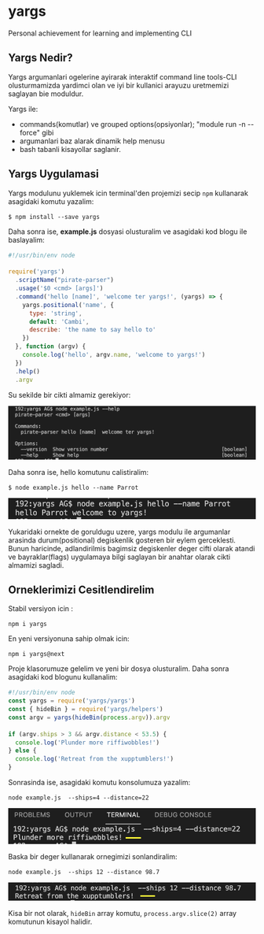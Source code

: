 # yargs
Personal achievement for learning and implementing CLI

## Yargs Nedir?

Yargs argumanlari ogelerine ayirarak interaktif command line tools-CLI olusturmamizda yardimci olan ve iyi bir kullanici arayuzu uretmemizi saglayan bie moduldur.

Yargs ile:

- commands(komutlar) ve grouped options(opsiyonlar); "module run -n --force" gibi  
- argumanlari baz alarak dinamik help menusu
- bash tabanli kisayollar
saglanir.

## Yargs Uygulamasi

Yargs modulunu yuklemek icin terminal'den projemizi secip `npm` kullanarak asagidaki komutu yazalim:

```
$ npm install --save yargs
```
Daha sonra ise, **example.js** dosyasi olusturalim ve asagidaki kod blogu ile baslayalim:

```js
#!/usr/bin/env node

require('yargs')
  .scriptName("pirate-parser")
  .usage('$0 <cmd> [args]')
  .command('hello [name]', 'welcome ter yargs!', (yargs) => {
    yargs.positional('name', {
      type: 'string',
      default: 'Cambi',
      describe: 'the name to say hello to'
    })
  }, function (argv) {
    console.log('hello', argv.name, 'welcome to yargs!')
  })
  .help()
  .argv

```
Su sekilde bir cikti almamiz gerekiyor:

![alt](yargs_help.png)

Daha sonra ise, hello komutunu calistiralim:

```
$ node example.js hello --name Parrot
```

![alt](parrot.png)

Yukaridaki ornekte de goruldugu uzere, yargs modulu ile argumanlar arasinda durum(positional) degiskenlik gosteren bir eylem gerceklesti. Bunun haricinde, adlandirilmis bagimsiz degiskenler deger cifti olarak atandi ve bayraklar(flags) uygulamaya bilgi saglayan bir anahtar olarak cikti almamizi sagladi.

## Orneklerimizi Cesitlendirelim

Stabil versiyon icin :

```
npm i yargs

```

En yeni versiyonuna sahip olmak icin:

```
npm i yargs@next

```

Proje klasorumuze gelelim ve yeni bir dosya olusturalim. Daha sonra asagidaki kod blogunu kullanalim:

```js
#!/usr/bin/env node
const yargs = require('yargs/yargs')
const { hideBin } = require('yargs/helpers')
const argv = yargs(hideBin(process.argv)).argv

if (argv.ships > 3 && argv.distance < 53.5) {
  console.log('Plunder more riffiwobbles!')
} else {
  console.log('Retreat from the xupptumblers!')
}
```

Sonrasinda ise, asagidaki komutu konsolumuza yazalim:

```
node example.js  --ships=4 --distance=22
```

![alt](ss1.png)

Baska bir deger kullanarak ornegimizi sonlandiralim:

```
node example.js  --ships 12 --distance 98.7
```
![alt](ss2.png)

Kisa bir not olarak, `hideBin` array komutu, `process.argv.slice(2)` array komutunun kisayol halidir.

